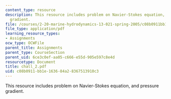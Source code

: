 ```yaml
---
content_type: resource
description: This resource includes problem on Navier-Stokes equation, and pressure
  gradient.
file: /courses/2-20-marine-hydrodynamics-13-021-spring-2005/c08b0911bb1e163684a28367513910c3_chall_2.pdf
file_type: application/pdf
learning_resource_types:
- Assignments
ocw_type: OCWFile
parent_title: Assignments
parent_type: CourseSection
parent_uid: 6ce3c0ef-aa05-c666-e55d-905e597c8e4d
resourcetype: Document
title: chall_2.pdf
uid: c08b0911-bb1e-1636-84a2-8367513910c3
---
```

This resource includes problem on Navier-Stokes equation, and pressure gradient.


